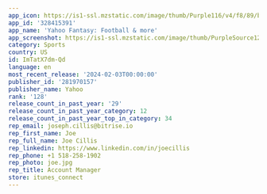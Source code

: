 ```yaml
---
app_icon: https://is1-ssl.mzstatic.com/image/thumb/Purple116/v4/f8/89/b6/f889b6e6-5a29-91a6-da35-3fc8f6fee5ff/AppIcon-0-1x_U007emarketing-0-7-0-85-220-0.png/1024x1024bb.png
app_id: '328415391'
app_name: 'Yahoo Fantasy: Football & more'
app_screenshot: https://is1-ssl.mzstatic.com/image/thumb/PurpleSource126/v4/aa/0c/0c/aa0c0c04-5446-a13f-57c9-71e4428d9505/eb3b7892-5f4e-47fa-a9f6-f35bf49b0cb0_01.jpg/1284x2778bb.png
category: Sports
country: US
id: ImTatX7dm-Qd
language: en
most_recent_release: '2024-02-03T00:00:00'
publisher_id: '281970157'
publisher_name: Yahoo
rank: '128'
release_count_in_past_year: '29'
release_count_in_past_year_category: 12
release_count_in_past_year_top_in_category: 34
rep_email: joseph.cillis@bitrise.io
rep_first_name: Joe
rep_full_name: Joe Cillis
rep_linkedin: https://www.linkedin.com/in/joecillis
rep_phone: +1 518-258-1902
rep_photo: joe.jpg
rep_title: Account Manager
store: itunes_connect
---
```

